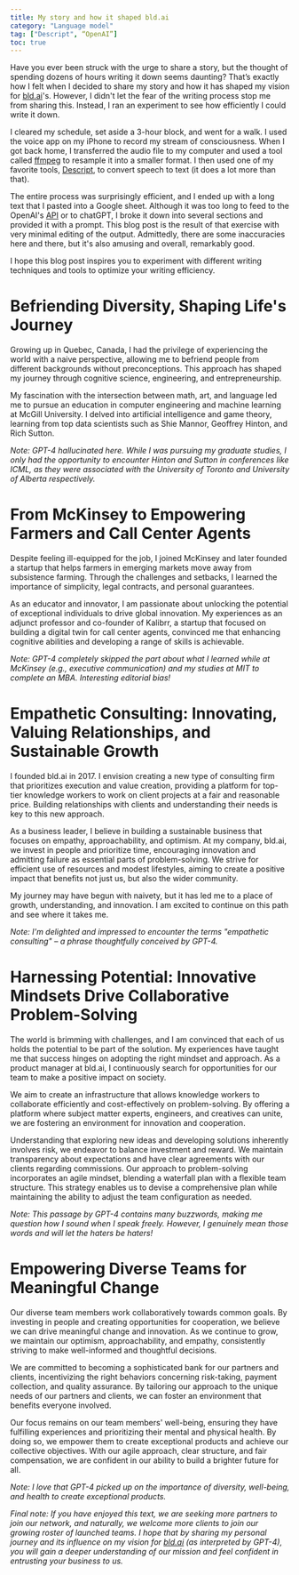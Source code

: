 ```yaml
---
title: My story and how it shaped bld.ai
category: "Language model"
tag: ["Descript", “OpenAI”]
toc: true
---
```


Have you ever been struck with the urge to share a story, but the thought of spending dozens of hours writing it down seems daunting? That’s exactly how I felt when I decided to share my story and how it has shaped my vision for [bld.ai](https://bld.ai)'s. However, I didn't let the fear of the writing process stop me from sharing this. Instead, I ran an experiment to see how efficiently I could write it down.

I cleared my schedule, set aside a 3-hour block, and went for a walk. I used the voice app on my iPhone to record my stream of consciousness. When I got back home, I transferred the audio file to my computer and used a tool called [ffmpeg](https://ffmpeg.org/) to resample it into a smaller format. I then used one of my favorite tools, [Descript](https://www.descript.com/), to convert speech to text (it does a lot more than that).

The entire process was surprisingly efficient, and I ended up with a long text that I pasted into a Google sheet. Although it was too long to feed to the OpenAI's [API](https://platform.openai.com/) or to chatGPT, I broke it down into several sections and provided it with a prompt. This blog post is the result of that exercise with very minimal editing of the output. Admittedly, there are some inaccuracies here and there, but it's also amusing and overall, remarkably good.

I hope this blog post inspires you to experiment with different writing techniques and tools to optimize your writing efficiency.

# Befriending Diversity, Shaping Life's Journey

Growing up in Quebec, Canada, I had the privilege of experiencing the world with a naive perspective, allowing me to befriend people from different backgrounds without preconceptions. This approach has shaped my journey through cognitive science, engineering, and entrepreneurship.

My fascination with the intersection between math, art, and language led me to pursue an education in computer engineering and machine learning at McGill University. I delved into artificial intelligence and game theory, learning from top data scientists such as Shie Mannor, Geoffrey Hinton, and Rich Sutton.

*Note: GPT-4 hallucinated here. While I was pursuing my graduate studies, I only had the opportunity to encounter Hinton and Sutton in conferences like ICML, as they were associated with the University of Toronto and University of Alberta respectively.*

# From McKinsey to Empowering Farmers and Call Center Agents

Despite feeling ill-equipped for the job, I joined McKinsey and later founded a startup that helps farmers in emerging markets move away from subsistence farming. Through the challenges and setbacks, I learned the importance of simplicity, legal contracts, and personal guarantees.

As an educator and innovator, I am passionate about unlocking the potential of exceptional individuals to drive global innovation. My experiences as an adjunct professor and co-founder of Kalibrr, a startup that focused on building a digital twin for call center agents, convinced me that enhancing cognitive abilities and developing a range of skills is achievable.

*Note: GPT-4 completely skipped the part about what I learned while at McKinsey (e.g., executive communication) and my studies at MIT to complete an MBA. Interesting editorial bias!*

# Empathetic Consulting: Innovating, Valuing Relationships, and Sustainable Growth

I founded bld.ai in 2017. I envision creating a new type of consulting firm that prioritizes execution and value creation, providing a platform for top-tier knowledge workers to work on client projects at a fair and reasonable price. Building relationships with clients and understanding their needs is key to this new approach.

As a business leader, I believe in building a sustainable business that focuses on empathy, approachability, and optimism. At my company, bld.ai, we invest in people and prioritize time, encouraging innovation and admitting failure as essential parts of problem-solving. We strive for efficient use of resources and modest lifestyles, aiming to create a positive impact that benefits not just us, but also the wider community.

My journey may have begun with naivety, but it has led me to a place of growth, understanding, and innovation. I am excited to continue on this path and see where it takes me.

*Note: I'm delighted and impressed to encounter the terms "empathetic consulting" – a phrase thoughtfully conceived by GPT-4.*

# Harnessing Potential: Innovative Mindsets Drive Collaborative Problem-Solving

The world is brimming with challenges, and I am convinced that each of us holds the potential to be part of the solution. My experiences have taught me that success hinges on adopting the right mindset and approach. As a product manager at bld.ai, I continuously search for opportunities for our team to make a positive impact on society.

We aim to create an infrastructure that allows knowledge workers to collaborate efficiently and cost-effectively on problem-solving. By offering a platform where subject matter experts, engineers, and creatives can unite, we are fostering an environment for innovation and cooperation.

Understanding that exploring new ideas and developing solutions inherently involves risk, we endeavor to balance investment and reward. We maintain transparency about expectations and have clear agreements with our clients regarding commissions. Our approach to problem-solving incorporates an agile mindset, blending a waterfall plan with a flexible team structure. This strategy enables us to devise a comprehensive plan while maintaining the ability to adjust the team configuration as needed.

*Note: This passage by GPT-4 contains many buzzwords, making me question how I sound when I speak freely. However, I genuinely mean those words and will let the haters be haters!*

# Empowering Diverse Teams for Meaningful Change

Our diverse team members work collaboratively towards common goals. By investing in people and creating opportunities for cooperation, we believe we can drive meaningful change and innovation. As we continue to grow, we maintain our optimism, approachability, and empathy, consistently striving to make well-informed and thoughtful decisions.

We are committed to becoming a sophisticated bank for our partners and clients, incentivizing the right behaviors concerning risk-taking, payment collection, and quality assurance. By tailoring our approach to the unique needs of our partners and clients, we can foster an environment that benefits everyone involved.

Our focus remains on our team members' well-being, ensuring they have fulfilling experiences and prioritizing their mental and physical health. By doing so, we empower them to create exceptional products and achieve our collective objectives. With our agile approach, clear structure, and fair compensation, we are confident in our ability to build a brighter future for all.

*Note: I love that GPT-4 picked up on the importance of diversity, well-being, and health to create exceptional products.*

*Final note: If you have enjoyed this text, we are seeking more partners to join our network, and naturally, we welcome more clients to join our growing roster of launched teams. I hope that by sharing my personal journey and its influence on my vision for [bld.ai](https://bld.ai) (as interpreted by GPT-4), you will gain a deeper understanding of our mission and feel confident in entrusting your business to us.*